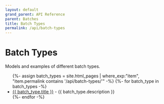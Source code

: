 ```yaml
---
layout: default
grand_parent: API Reference
parent: Batches
title: Batch Types
permalink: /api/batch-types
---
```


# Batch Types

Models and examples of different batch types.

<ul class="nav-list">
  {%- assign batch_types = site.html_pages | where_exp:"item", "item.permalink contains '/api/batch-types/'" -%}
  {%- for batch_type in batch_types -%}
    <li>
      <a href="{{ batch_type.url | absolute_url }}">{{ batch_type.title }}</a> - {{ batch_type.description }}
    </li>
  {%- endfor -%}

</ul>

